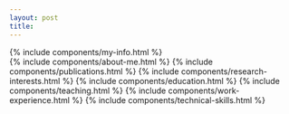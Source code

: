 ```yaml
---
layout: post
title: 
---
```


<div class="h-start-flex profile-page">
    <div class="profile-info-section">
    {% include components/my-info.html %}
    </div>
    <div class="profile-all-section">
    {% include components/about-me.html %}
    {% include components/publications.html %}
    {% include components/research-interests.html %}
    {% include components/education.html %}
    {% include components/teaching.html %}
     <!-- {% include components/projects.html %} -->
     {% include components/work-experience.html %}
    {% include components/technical-skills.html %}
</div>
</div>
